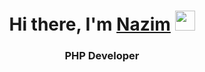 <h1 align="center">Hi there, I'm <a href=https://nazimmammadovtech.github.io/Portfolio" target="_blank">Nazim</a> 
<img src="https://github.com/blackcater/blackcater/raw/main/images/Hi.gif" height="32"/></h1>
<h3 align="center">PHP Developer </h3>


